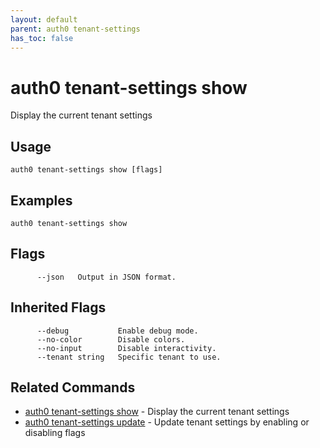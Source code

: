 ```yaml
---
layout: default
parent: auth0 tenant-settings
has_toc: false
---
```

# auth0 tenant-settings show

Display the current tenant settings

## Usage
```
auth0 tenant-settings show [flags]
```

## Examples

```
auth0 tenant-settings show
```


## Flags

```
      --json   Output in JSON format.
```


## Inherited Flags

```
      --debug           Enable debug mode.
      --no-color        Disable colors.
      --no-input        Disable interactivity.
      --tenant string   Specific tenant to use.
```


## Related Commands

- [auth0 tenant-settings show](auth0_tenant-settings_show.md) - Display the current tenant settings
- [auth0 tenant-settings update](auth0_tenant-settings_update.md) - Update tenant settings by enabling or disabling flags


